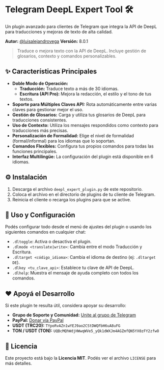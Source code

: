 # Telegram DeepL Expert Tool 🛠️

Un plugin avanzado para clientes de Telegram que integra la API de DeepL para traducciones y mejoras de texto de alta calidad.

**Autor:** [@luisalejandrovega](https://t.me/luisalejandrovega)
**Versión:** 8.0.1

> Traduce o mejora texto con la API de DeepL. Incluye gestión de glosarios, contexto y comandos personalizables.

## ✨ Características Principales

* **Doble Modo de Operación:**
    * **Traducción:** Traduce texto a más de 30 idiomas.
    * **Escritura (API Pro):** Mejora la redacción, el estilo y el tono de tus textos.
* **Soporte para Múltiples Claves API:** Rota automáticamente entre varias claves para gestionar mejor el uso.
* **Gestión de Glosarios:** Carga y utiliza tus glosarios de DeepL para traducciones consistentes.
* **Uso de Contexto:** Utiliza los mensajes respondidos como contexto para traducciones más precisas.
* **Personalización de Formalidad:** Elige el nivel de formalidad (formal/informal) para los idiomas que lo soportan.
* **Comandos Flexibles:** Configura tus propios comandos para todas las funciones principales.
* **Interfaz Multilingüe:** La configuración del plugin está disponible en 6 idiomas.

## ⚙️ Instalación

1.  Descarga el archivo `deepl_expert_plugin.py` de este repositorio.
2.  Coloca el archivo en el directorio de plugins de tu cliente de Telegram.
3.  Reinicia el cliente o recarga los plugins para que se active.

## 🚀 Uso y Configuración

Podés configurar todo desde el menú de ajustes del plugin o usando los siguientes comandos en cualquier chat:

* `.dltoggle`: Activa o desactiva el plugin.
* `.dlmode <translate|write>`: Cambia entre el modo Traducción y Escritura.
* `.dltarget <código_idioma>`: Cambia el idioma de destino (ej: `.dltarget DE`).
* `.dlkey <tu_clave_api>`: Establece tu clave de API de DeepL.
* `.dlhelp`: Muestra el mensaje de ayuda completo con todos los comandos.

## ❤️ Apoyá el Desarrollo

Si este plugin te resulta útil, considera apoyar su desarrollo:

* **Grupo de Soporte y Comunidad:** [Unite al grupo de Telegram](https://t.me/plugins_luisalejandrovega)
* **PayPal:** [Donar vía PayPal](https://www.paypal.com/paypalme/LuisAlejandroVega)
* **USDT (TRC20):** `TYpoRvAZn1wYEJ9ao2CStDWQFbH6uA8uFG`
* **TON / USDT (TON):** `UQBcMQhWdjHWwqWVe5_yQk1dWXJm4AGZmfQN5YX0zFY2zfwO`

## 📜 Licencia

Este proyecto está bajo la **Licencia MIT**. Podés ver el archivo `LICENSE` para más detalles.

